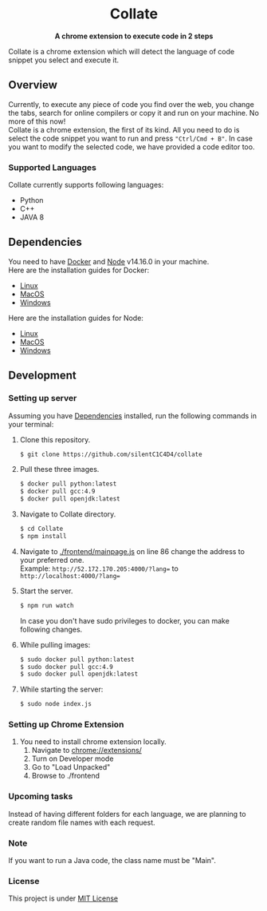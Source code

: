 <h1 align="center">Collate</h1>
<p align="center"><b>A chrome extension to execute code in 2 steps</b></p>

Collate is a chrome extension which will detect the language of code snippet you select and execute it.

## Overview

Currently, to execute any piece of code you find over the web, you change the tabs, search for online compilers or copy it and run on your machine.
No more of this now! </br>
Collate is a chrome extension, the first of its kind. All you need to do is select the code snippet you want to run and press `"Ctrl/Cmd + B"`.
In case you want to modify the selected code, we have provided a code editor too.

### Supported Languages

Collate currently supports following languages:

- Python
- C++
- JAVA 8

## Dependencies

You need to have [Docker](https://www.docker.com/) and [Node](https://nodejs.org/en/) v14.16.0 in your machine.</br>
Here are the installation guides for Docker:

- [Linux](https://runnable.com/docker/install-docker-on-linux)
- [MacOS](https://docs.docker.com/docker-for-mac/install/)
- [Windows](https://docs.docker.com/docker-for-windows/install/)</br>

Here are the installation guides for Node:

- [Linux](https://nodejs.org/en/download/)
- [MacOS](https://nodejs.org/en/download/)
- [Windows](https://nodejs.org/en/download/)

## Development

### Setting up server

Assuming you have [Dependencies](#Dependencies) installed, run the following commands in your terminal:

1. Clone this repository.

   ```bash
   $ git clone https://github.com/silentC1C4D4/collate
   ```

2. Pull these three images.
   ```bash
   $ docker pull python:latest
   $ docker pull gcc:4.9
   $ docker pull openjdk:latest
   ```
3. Navigate to Collate directory.
   ```bash
   $ cd Collate
   $ npm install
   ```
4. Navigate to [./frontend/mainpage.js](https://github.com/silentC1C4D4/Collate/blob/master/frontend/mainpage.js) on line 86 change the address to your preferred one.</br>
   Example:
   `http://52.172.170.205:4000/?lang=` to `http://localhost:4000/?lang=`
5. Start the server.

   ```bash
   $ npm run watch
   ```

   In case you don't have sudo privileges to docker, you can make following changes.

6. While pulling images:
   ```bash
   $ sudo docker pull python:latest
   $ sudo docker pull gcc:4.9
   $ sudo docker pull openjdk:latest
   ```
7. While starting the server:
   ```bash
   $ sudo node index.js
   ```

### Setting up Chrome Extension

1. You need to install chrome extension locally.
   1. Navigate to [chrome://extensions/](chrome://extensions)
   2. Turn on Developer mode
   3. Go to "Load Unpacked"
   4. Browse to ./frontend

### Upcoming tasks

Instead of having different folders for each language, we are planning to create random file names with each request.

### Note

If you want to run a Java code, the class name must be "Main".

### License

This project is under [MIT License](./LICENSE)
